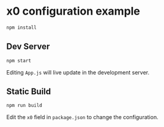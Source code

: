 
# x0 configuration example

```sh
npm install
```

## Dev Server

```sh
npm start
```

Editing `App.js` will live update in the development server.

## Static Build

```sh
npm run build
```

Edit the `x0` field in `package.json` to change the configuration.
